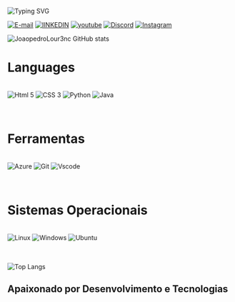 ![Typing SVG](https://readme-typing-svg.herokuapp.com/?color=008f11&size=40center=true&vCenter=true&width=1000&lines=Hi,+helloworld.exe;Runing+.+.+.+;:%29)

[![E-mail](https://img.shields.io/badge/-Email-000?style=for-the-badge&logo=microsoft-outlook&logoColor=007BFF)](mailto:joaopedro08moura@proton.me)
[![lINKEDIN](https://img.shields.io/badge/LinkedIn-0077B5?style=for-the-badge&logo=linkedin&logoColor=white
)](https://www.linkedin.com/in/jo%C3%A3o-pedro-moura-da-silva-louren%C3%A7o?utm_source=share&utm_campaign=share_via&utm_content=profile&utm_medium=android_app)
[![youtube](https://img.shields.io/badge/YouTube-FF0000?style=for-the-badge&logo=youtube&logoColor=white
)](https://www.youtube.com/channel/UCN-bgH6n1IdjJ9vO8ZC_FdQ)
[![Discord](https://img.shields.io/badge/Discord-7289DA?style=for-the-badge&logo=discord&logoColor=white)](https://discord.com/channels/@joaopedrolour/)
[![Instagram](https://img.shields.io/badge/Instagram-E4405F?style=for-the-badge&logo=instagram&logoColor=white
)](https://www.instagram.com/joaopedroolourenco?igsh=NTh6cjdlZmx1am5q)


![JoaopedroLour3nc GitHub stats](https://github-readme-stats.vercel.app/api?username=joaopedrolour3nc&show_icons=true&theme=radical)

# Languages
<br>
<div style="display:inline_block">
    <img alignm="center" alt="Html 5" src="https://img.shields.io/badge/HTML5-E34F26?style=for-the-badge&logo=html5&logoColor=white">
    <img alignm="center" alt="CSS 3" src="https://img.shields.io/badge/CSS3-1572B6?style=for-the-badge&logo=css3&logoColor=white">
    <img alignm="center" alt="Python" src="https://img.shields.io/badge/Python-14354C?style=for-the-badge&logo=python&logoColor=white">
    <img alignm="center" alt="Java" src="https://img.shields.io/badge/Java-ED8B00?style=for-the-badge&logo=openjdk&logoColor=white">
</div>
<br>
<br>

# Ferramentas
<br>
<div style="display:inline_block">
    <img alignm="center" alt="Azure" src="https://camo.githubusercontent.com/6811620ea2ec6d9280311f6552ba13f9d26d84693359fe54a5179367670b3742/68747470733a2f2f696d672e736869656c64732e696f2f62616467652f417a7572652d626c75653f7374796c653d666f722d7468652d6261646765266c6f676f3d6d6963726f736f6674253230617a757265266c6f676f436f6c6f723d626c7565266c6162656c436f6c6f723d464646464646266c696e6b3d6874747073253341253246253246696d616765732e6170702e676f6f2e676c2532464b37504e316a594a643537783471374138">
    <img alignm="center" alt="Git" src="https://img.shields.io/badge/GIT-E44C30?style=for-the-badge&logo=git&logoColor=white">
    <img alignm="center" alt="Vscode" src="https://img.shields.io/badge/Vscode-007ACC?style=for-the-badge&logo=visual-studio-code&logoColor=white">
</div>
<br>
<br>

# Sistemas Operacionais
<br>
<div style="display:inline_block aligm="center"">
    <img alignm="center" alt="Linux" src="https://img.shields.io/badge/Linux-000?style=for-the-badge&logo=linux&logoColor=FCC624">
    <img alignm="center" alt="Windows" src="https://img.shields.io/badge/Windows-000?style=for-the-badge&logo=windows&logoColor=2CA5E0)">
    <img alignm="center" alt="Ubuntu" src="https://img.shields.io/badge/Ubuntu-35495E?style=for-the-badge&logo=ubuntu&logoColor=2CA5E0">
</div>
<br>
<br>


![Top Langs](https://github-readme-stats.vercel.app/api/top-langs/?username=Joaopedrolour3nc&exclude_repo=github-readme-stats,anuraghazra.github.io,&locale=pt-br)

## Apaixonado por Desenvolvimento e Tecnologias 
